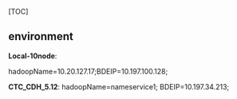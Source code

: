 [TOC]

## environment

**Local-10node**: 

hadoopName=10.20.127.17;BDEIP=10.197.100.128;

**CTC_CDH_5.12**: hadoopName=nameservice1; BDEIP=10.197.34.213;